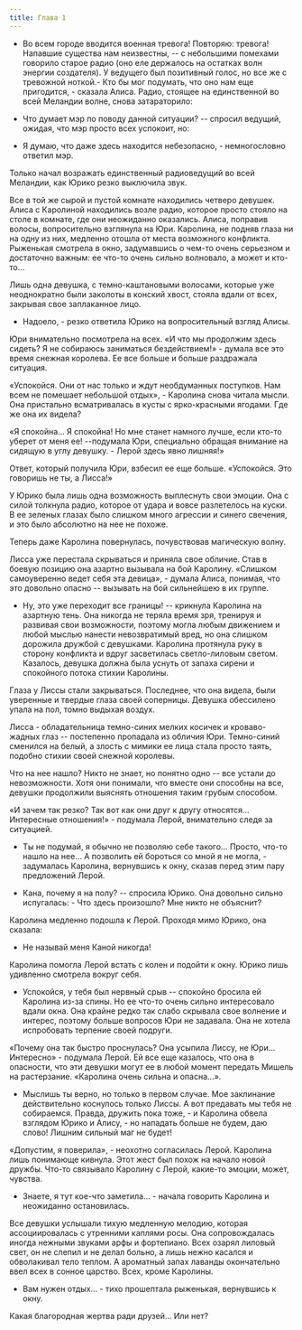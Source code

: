 ```yaml
---
title: Глава 1
---
```


- Во всем городе вводится военная тревога! Повторяю: тревога! Напавшие существа нам неизвестны, -- с небольшими помехами
  говорило старое радио (оно еле держалось на остатках волн энергии создателя). У ведущего был позитивный голос, но все
  же с тревожной ноткой.- Кто бы мог подумать, что оно нам еще пригодится, - сказала Алиса. Радио, стоящее на
                          единственной во всей Меландии волне, снова затараторило:

- Что думает мэр по поводу данной ситуации? -- спросил ведущий, ожидая, что мэр просто всех успокоит, но:

- Я думаю, что даже здесь находится небезопасно, - немногословно ответил мэр.

Только начал возражать единственный радиоведущий во всей Меландии, как Юрико резко выключила звук.

Все в той же сырой и пустой комнате находились четверо девушек. Алиса с Каролиной находились возле радио, которое просто
стояло на столе в комнате, где они неожиданно оказались. Алиса, поправив волосы, вопросительно взглянула на Юри.
Каролина, не подняв глаза ни на одну из них, медленно отошла от места возможного конфликта. Рыженькая смотрела в окно,
задумавшись о чем-то очень серьезном и достаточно важным: ее что-то очень сильно волновало, а может и кто-то...

Лишь одна девушка, с темно-каштановыми волосами, которые уже неоднократно были заколоты в конский хвост, стояла вдали от
всех, закрывая свое заплаканное лицо.

- Надоело, - резко ответила Юрико на вопросительный взгляд Алисы.

Юри внимательно посмотрела на всех. «И что мы продолжим здесь сидеть? Я не собираюсь заниматься бездействием!» - думала
все это время снежная королева. Ее все больше и больше раздражала ситуация.

«Успокойся. Они от нас только и ждут необдуманных поступков. Нам всем не помешает небольшой отдых», - Каролина снова
читала мысли. Она пристально всматривалась в кусты с ярко-красными ягодами. Где же она их видела?

«Я спокойна... Я спокойна! Но мне станет намного лучше, если кто-то уберет от меня ее! --подумала Юри, специально
обращая внимание на сидящую в углу девушку. - Лерой здесь явно лишняя!»

Ответ, который получила Юри, взбесил ее еще больше. «Успокойся. Это говоришь не ты, а Лисса!»

У Юрико была лишь одна возможность выплеснуть свои эмоции. Она с силой толкнула радио, которое от удара и вовсе
разлетелось на куски. В ее зеленых глазах было слишком много агрессии и синего свечения, и это было абсолютно на нее не
похоже.

Теперь даже Каролина повернулась, почувствовав магическую волну.

Лисса уже перестала скрываться и приняла свое обличие. Став в боевую позицию она азартно вызывала на бой Каролину.
«Слишком самоуверенно ведет себя эта девица», - думала Алиса, понимая, что это довольно опасно -- вызывать на бой
сильнейшею в их группе.

- Ну, это уже переходит все границы! -- крикнула Каролина на азартную тень. Она никогда не теряла время зря, тренируя и
  развивая свои возможности, поэтому могла любым движением и любой мыслью нанести невозвратимый вред, но она слишком
  дорожила дружбой с девушками. Каролина протянула руку в сторону конфликта и вдруг засветилась светло-лиловым светом.
  Казалось, девушка должна была уснуть от запаха сирени и спокойного потока стихии Каролины.

Глаза у Лиссы стали закрываться. Последнее, что она видела, были уверенные и твердые глаза своей соперницы. Девушка
обессилено упала на пол, томно выдыхая воздух.

Лисса - обладательница темно-синих мелких косичек и кроваво-жадных глаз -- постепенно пропадала из обличия Юри.
Темно-синий сменился на белый, а злость с мимики ее лица стала просто таять, подобно стихии своей снежной королевы.

Что на нее нашло? Никто не знает, но понятно одно -- все устали до невозможности. Хотя они понимали, что вместе они
способны на все, девушки продолжили выяснять отношения таким грубым способом.

«И зачем так резко? Так вот как они друг к другу относятся... Интересные отношения!» - подумала Лерой, внимательно следя
за ситуацией.

- Ты не подумай, я обычно не позволяю себе такого... Просто, что-то нашло на нее... А позволить ей бороться со мной я не
  могла, - задумалась Каролина, вернувшись к окну, сказав перед этим пару предложений Лерой.

- Кана, почему я на полу? -- спросила Юрико. Она довольно сильно испугалась: - Что здесь произошло? Мне никто не
  объяснит?

Каролина медленно подошла к Лерой. Проходя мимо Юрико, она сказала:

- Не называй меня Каной никогда!

Каролина помогла Лерой встать с колен и подойти к окну. Юрико лишь удивленно смотрела вокруг себя.

- Успокойся, у тебя был нервный срыв -- спокойно бросила ей Каролина из-за спины. Но ее что-то очень сильно интересовало
  вдали окна. Она крайне редко так слабо скрывала свое волнение и интерес, поэтому больше вопросов Юри не задавала. Она
  не хотела испробовать терпение своей подруги.

«Почему она так быстро проснулась? Она усыпила Лиссу, не Юри... Интересно» - подумала Лерой. Ей все еще казалось, что
она в опасности, что эти девушки могут ее в любой момент передать Мишель на растерзание. «Каролина очень сильна и
опасна...».

- Мыслишь ты верно, но только в первом случае. Мое заклинание действительно коснулось только Лиссы. А вот предавать мы
  тебя не собираемся. Правда, дружить пока тоже, - и Каролина обвела взглядом Юрико и Алису, - но нападать больше не
  будем, даю слово! Лишним сильный маг не будет!

«Допустим, я поверила», - неохотно согласилась Лерой. Каролина лишь понимающе кивнула. Этот жест был похож на начало
новой дружбы. Что-то связывало Каролину с Лерой, какие-то эмоции, может, чувства.

- Знаете, я тут кое-что заметила... - начала говорить Каролина и неожиданно остановилась.

Все девушки услышали тихую медленную мелодию, которая ассоциировалась с утренними каплями росы. Она сопровождалась
иногда нежными звуками арфы и фортепиано. Всех озарял лиловый свет, он не слепил и не делал больно, а лишь нежно касался
и обволакивал тело теплом. А ароматный запах лаванды окончательно ввел всех в сонное царство. Всех, кроме Каролины.

- Вам нужен отдых... - тихо прошептала рыженькая, вернувшись к окну.

Какая благородная жертва ради друзей... Или нет?
